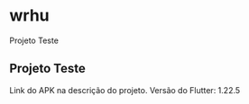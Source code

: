 # wrhu

Projeto Teste

## Projeto Teste

Link do APK na descrição do projeto.
Versão do Flutter: 1.22.5


